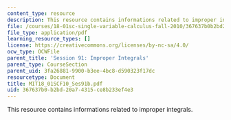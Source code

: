 ```yaml
---
content_type: resource
description: This resource contains informations related to improper integrals.
file: /courses/18-01sc-single-variable-calculus-fall-2010/367637b0b2bd20a74315ce8b233ef4e3_MIT18_01SCF10_Ses91b.pdf
file_type: application/pdf
learning_resource_types: []
license: https://creativecommons.org/licenses/by-nc-sa/4.0/
ocw_type: OCWFile
parent_title: 'Session 91: Improper Integrals'
parent_type: CourseSection
parent_uid: 3fa26881-9900-b3ee-4bc8-d590323f17dc
resourcetype: Document
title: MIT18_01SCF10_Ses91b.pdf
uid: 367637b0-b2bd-20a7-4315-ce8b233ef4e3
---
```

This resource contains informations related to improper integrals.